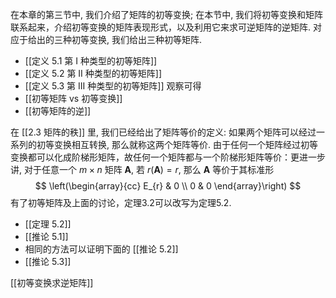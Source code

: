 在本章的第三节中, 我们介绍了矩阵的初等变换; 
在本节中, 我们将初等变换和矩阵联系起来，介绍初等变换的矩阵表现形式，以及利用它来求可逆矩阵的逆矩阵. 对应于给出的三种初等变换, 我们给出三种初等矩阵.
- [[定义 5.1 第 I 种类型的初等矩阵]]
- [[定义 5.2 第 II 种类型的初等矩阵]]
- [[定义 5.3 第 III 种类型的初等矩阵]]
观察可得
- [[初等矩阵 vs 初等变换]]
- [[初等矩阵的逆]]

在 [[2.3 矩阵的秩]] 里, 我们已经给出了矩阵等价的定义: 如果两个矩阵可以经过一系列的初等变换相互转换, 那么就称这两个矩阵等价. 
由于任何一个矩阵经过初等变换都可以化成阶梯形矩阵，故任何一个矩阵都与一个阶梯形矩阵等价：更进一步讲, 对于任意一个 $m \times n$ 矩阵 $\boldsymbol{A}$, 若 $r(\boldsymbol{A})=r$, 那么 $\boldsymbol{A}$ 等价于其标准形
$$
\left(\begin{array}{cc}
E_{r} & 0 \\
0 & 0
\end{array}\right)
$$
有了初等矩阵及上面的讨论，定理3.2可以改写为定理5.2.
- [[定理 5.2]]
- [[推论 5.1]]
- 相同的方法可以证明下面的 [[推论 5.2]]
- [[推论 5.3]]

[[初等变换求逆矩阵]]